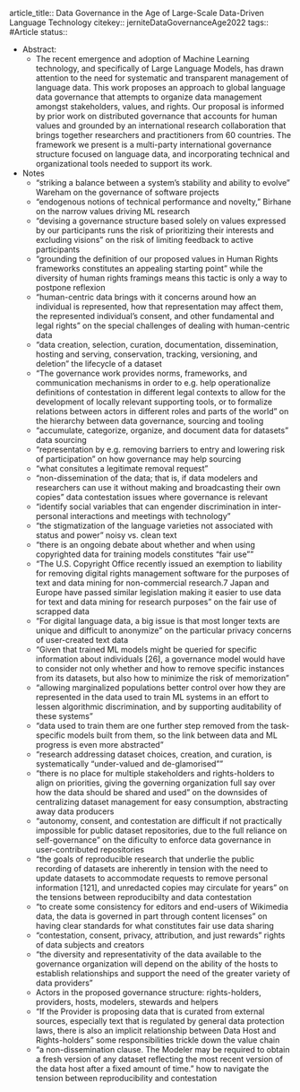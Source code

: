 article_title:: Data Governance in the Age of Large-Scale Data-Driven Language Technology
citekey:: jerniteDataGovernanceAge2022
tags:: #Article 
status::

- Abstract:
	- The recent emergence and adoption of Machine Learning technology, and specifically of Large Language Models, has drawn attention to the need for systematic and transparent management of language data. This work proposes an approach to global language data governance that attempts to organize data management amongst stakeholders, values, and rights. Our proposal is informed by prior work on distributed governance that accounts for human values and grounded by an international research collaboration that brings together researchers and practitioners from 60 countries. The framework we present is a multi-party international governance structure focused on language data, and incorporating technical and organizational tools needed to support its work.
- Notes
	- “striking a balance between a system’s stability and ability to evolve” Wareham on the governance of software projects
	- “endogenous notions of technical performance and novelty,” Birhane on the narrow values driving ML research
	- “devising a governance structure based solely on values expressed by our participants runs the risk of prioritizing their interests and excluding visions” on the risk of limiting feedback to active participants
	- “grounding the definition of our proposed values in Human Rights frameworks constitutes an appealing starting point” while the diversity of human rights framings means this tactic is only a way to postpone reflexion
	- “human-centric data brings with it concerns around how an individual is represented, how that representation may affect them, the represented individual’s consent, and other fundamental and legal rights” on the special challenges of dealing with human-centric data
	- “data creation, selection, curation, documentation, dissemination, hosting and serving, conservation, tracking, versioning, and deletion” the lifecycle of a dataset
	- “The governance work provides norms, frameworks, and communication mechanisms in order to e.g. help operationalize definitions of contestation in different legal contexts to allow for the development of locally relevant supporting tools, or to formalize relations between actors in different roles and parts of the world” on the hierarchy between data governance, sourcing and tooling
	- “accumulate, categorize, organize, and document data for datasets” data sourcing
	- “representation by e.g. removing barriers to entry and lowering risk of participation” on how governance may help sourcing
	- “what consitutes a legitimate removal request”
	- “non-dissemination of the data; that is, if data modelers and researchers can use it without making and broadcasting their own copies” data contestation issues where governance is relevant
	- “identify social variables that can engender discrimination in inter-personal interactions and meetings with technology”
	- “the stigmatization of the language varieties not associated with status and power” noisy vs. clean text
	- “there is an ongoing debate about whether and when using copyrighted data for training models constitutes “fair use””
	- “The U.S. Copyright Office recently issued an exemption to liability for removing digital rights management software for the purposes of text and data mining for non-commercial research.7 Japan and Europe have passed similar legislation making it easier to use data for text and data mining for research purposes” on the fair use of scrapped data
	- “For digital language data, a big issue is that most longer texts are unique and difficult to anonymize” on the particular privacy concerns of user-created text data
	- “Given that trained ML models might be queried for specific information about individuals [26], a governance model would have to consider not only whether and how to remove specific instances from its datasets, but also how to minimize the risk of memorization”
	- “allowing marginalized populations better control over how they are represented in the data used to train ML systems in an effort to lessen algorithmic discrimination, and by supporting auditability of these systems”
	- “data used to train them are one further step removed from the task-specific models built from them, so the link between data and ML progress is even more abstracted”
	- “research addressing dataset choices, creation, and curation, is systematically “under-valued and de-glamorised””
	- “there is no place for multiple stakeholders and rights-holders to align on priorities, giving the governing organization full say over how the data should be shared and used” on the downsides of centralizing dataset management for easy consumption, abstracting away data producers
	- “autonomy, consent, and contestation are difficult if not practically impossible for public dataset repositories, due to the full reliance on self-governance” on the dificulty to enforce data governance in user-contributed repositories
	- “the goals of reproducible research that underlie the public recording of datasets are inherently in tension with the need to update datasets to accommodate requests to remove personal information [121], and unredacted copies may circulate for years” on the tensions between reproducibilty and data contestation
	- “to create some consistency for editors and end-users of Wikimedia data, the data is governed in part through content licenses” on having clear standards for what constitutes fair use data sharing
	- “contestation, consent, privacy, attribution, and just rewards” rights of data subjects and creators
	- “the diversity and representativity of the data available to the governance organization will depend on the ability of the hosts to establish relationships and support the need of the greater variety of data providers”
	- Actors in the proposed governance structure: rights-holders, providers, hosts, modelers, stewards and helpers
	- “If the Provider is proposing data that is curated from external sources, especially text that is regulated by general data protection laws, there is also an implicit relationship between Data Host and Rights-holders” some responsibilities trickle down the value chain
	- “a non-dissemination clause. The Modeler may be required to obtain a fresh version of any dataset reflecting the most recent version of the data host after a fixed amount of time.” how to navigate the tension between reproducibility and contestation